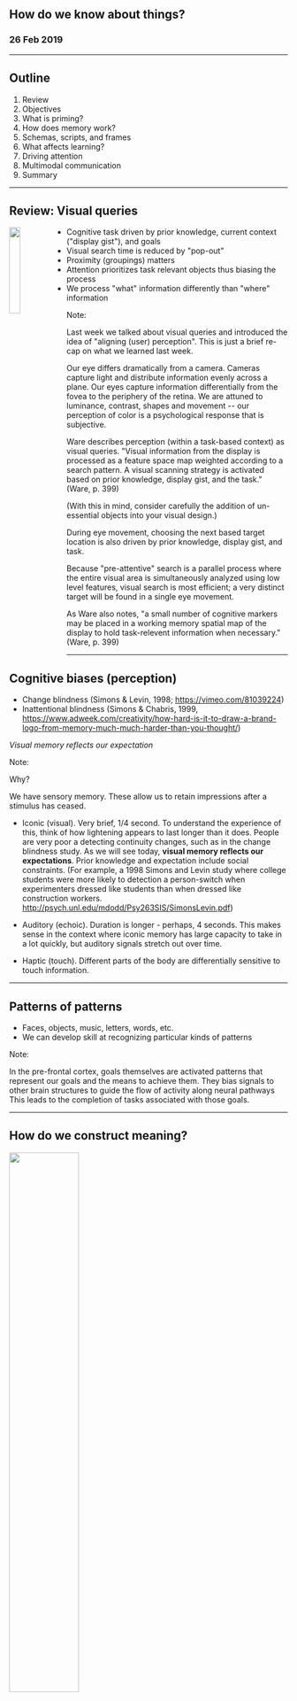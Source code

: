 
## How do we know about things?
### 26 Feb 2019


---

## Outline

1. Review
1. Objectives
1. What is priming?
1. How does memory work?
1. Schemas, scripts, and frames
1. What affects learning?
1. Driving attention
1. Multimodal communication
1. Summary

---

## Review: Visual queries

<img src="images/visual-query.png" align="left" height="20%" width="20%">

- Cognitive task driven by prior knowledge, current context ("display gist"), and goals
- Visual search time is reduced by "pop-out"
- Proximity (groupings) matters
- Attention prioritizes task relevant objects thus biasing the process
- We process "what" information differently than "where" information

Note:

Last week we talked about visual queries and introduced the idea of "aligning (user) perception". This is just a brief re-cap on what we learned last week.

Our eye differs dramatically from a camera. Cameras capture light and distribute information evenly across a plane. Our eyes capture information differentially from the fovea to the periphery of the retina. We are attuned to luminance, contrast, shapes and movement -- our perception of color is a psychological response that is subjective.

Ware describes perception (within a task-based context) as visual queries.  "Visual information from the display is processed as a feature space map weighted according to a search pattern. A visual scanning strategy is activated based on prior knowledge, display gist, and the task." (Ware, p. 399)

(With this in mind, consider carefully the addition of un-essential objects into your visual design.)

During eye movement, choosing the next based target location is also driven by prior knowledge, display gist, and task.

Because "pre-attentive" search is a parallel process where the entire visual area is simultaneously analyzed using low level features, visual search is most efficient; a very distinct target will be found in a single eye movement.

As Ware also notes, "a small number of cognitive markers may be placed in a working memory spatial map of the display to hold task-relevent information when necessary." (Ware, p. 399)

---

## Cognitive biases (perception)

- Change blindness (Simons & Levin, 1998; https://vimeo.com/81039224)
- Inattentional blindness (Simons & Chabris, 1999, https://www.adweek.com/creativity/how-hard-is-it-to-draw-a-brand-logo-from-memory-much-much-harder-than-you-thought/)

*Visual memory reflects our expectation*

Note:

Why?

We have sensory memory. These allow us to retain impressions after a stimulus has ceased.

- Iconic (visual).  Very brief, 1/4 second. To understand the experience of this, think of how lightening appears to last longer than it does. People are very poor a detecting continuity changes, such as in the change blindness study. As we will see today, **visual memory reflects our expectations**. Prior knowledge and expectation include social constraints. (For example, a 1998 Simons and Levin study where college students were more likely to detection a person-switch when experimenters dressed like students than when dressed like construction workers. http://psych.unl.edu/mdodd/Psy263SIS/SimonsLevin.pdf)

- Auditory (echoic). Duration is longer - perhaps, 4 seconds. This makes sense in the context where iconic memory has large capacity to take in a lot quickly, but auditory signals stretch out over time.

- Haptic (touch). Different parts of the body are differentially sensitive to touch information.

---

## Patterns of patterns

- Faces, objects, music, letters, words, etc.
- We can develop skill at recognizing particular kinds of patterns

Note:

In the pre-frontal cortex, goals themselves are activated patterns that represent our goals and the means to achieve them. They bias signals to other brain structures to guide the flow of activity along neural pathways This leads to the completion of tasks associated with those goals.

---

## How do we construct meaning?

<img src="images/dog.png" align="center" height="50%" width="50%">

Note:

Recall that fixations are about a fifth of a second and only one to three objects can be identified. You will likely remember little from such identifications.

If you want rapid identification, take care that all critically identifiable points are included.

Once you've identified an object, your memory fills in the gaps and brings with it additional concept level associations. In essence, you integrate information from your patterns in your memory.

---

### Power of visual thinking

1. The visual world is unknowable: we don't see the world like a camera.
2. Cognition is distributed - top-down and bottom-up processes have an effect on perception.
3. Graphics are designed to communicate. **Consider the visual task in design.**
4. The power of visual thinking is pattern matching - but patterns aren't limited to the visual - **perceptions are linked to actions and these are response patterns**.
6. V1 & V2 are universally the same, V4 is idiosyncratic based on experience.

Note:

You should not be surprised to learn that there is a link between perception and (motor) action. When we see a cup of coffee, for example, we prime motor patterns associated with drinking.

This link, however, is bi-directional.
Predictions based on intended actions can unconsciously influence and modify perception in visual search.

For example, pointing actions biases your perceptual system toward luminance targets while biases primes your perceptual system toward size targets.

Wykowska, A., Schubö, A., & Hommel, B. (2009). How you move is what you see: action planning biases selection in visual search. Journal of Experimental Psychology: Human Perception and Performance, 35(6), 1755.

---

## Objectives

1. Understand the role of attention in memory
1. Understand the basics of how memory, priming, and learning work
1. Understand the potential for cognitive bias in memory
1. Acquire a few basic techniques for "driving attention"

---

## How does memory work?


<img src="images/hm2.png" align="center" height="100%" width="100%">

Note:

This is Henry Molaison. His case study gave us deep insight into how memory works. Because of severe epilepsy, he had a portion of his brain removed (including the hippocampus).

---

# *Attention is roughly equivalent to working memory*

Note:

Attention is roughly equivalent to working memory. What matters is what you attend. Working memory is a temporary nexus where links are formed between activated patterns - both visual and non-visual.

You can only actually attend a few things at once.  But what are those things?

A well-known study from Miller (1956) described the magical number of seven, plus or minus two. But it turns out that it’s actually only about four, plus or minus one. We appear to remember more because we extend the functional size of our memory by chunking information: we group smaller units of information into chunks to extend the capacity of memory.

Because of limits to working memory, one of the main bottlenecks is visual thinking. Objects can be held in working memory from fixation to fixation. But retaining them reduces what can be picked up in a future fixation. Thus, working memory is highly volatile.

---

## Working memory

<img src="images/baddeley.png" align="center" height="60%" width="60%">

*"a temporary storage system under attentional control that underpins our capacity for complex thought"* (Baddeley, 2007, p.1)

Note:

This diagram from Baddeley 2007 represents a rough schematic how how we think memory is composed. It's an alternative to older hypotheses centered on "short-term" memory.

Working memory spans .1 seconds to a couple of seconds. It supports ongoing cognitive work. Working memory is where temporary connections are formed between visual and non-visual information. The most important non-visual links drive visual queries and are likely retained in working memory.

Memory is networked and activated by a small amount of information through visual system to visual working memory. We don't always notice small changes.

Visual working memory is better with pictures than words (picture superiority effect - pictures are more likely to be remembered than words). We don't know exactly know why...but this is very important to UI design and advertising.

Binding requires attentional processes.

- Stroop effect (the word color and the color of the text interfere, for example)

Baddeley's multi component model can be broken down into the phonological loop, visuo-spatial sketchpad, episodic buffer, and central executive.

Phonological loop:
- left hemisphere
- holding acoustic or speech-based sequences
- articulatory rehearsal mechanism (e.g. remember license plate)
- possibly, important for chunking (breaking up verbal information into coherent phrases). - modality effect (auditory)
- plays a role in the conversion from visual information to verbal
- memory effects: rhyming causes confusion, and word length has an effect on recall.

Visuospatio sketchpad - similar function for visual or spatially encoded items.
- right hemisphere
- separates "what" versus "where" mechanisms

Central executive - attentionally limited system that selects and manipulates patterns / objects in the subsystems.
- central to planning, problem solving
- necessary for shifting & switching attention (when plan not working)
- implicated in fluency - ability to quickly and efficiently search for and generate new info
- plays a role in inhibition - stop doing irrelevant actions
- functions to keep goals in mind
- self-monitoring - check on progress

Episodic buffer is a sub-system that:
- links long term memory
- integrates information from other sub-systems into a unified experience
- small area of storage capacity that does not depend on perceptual input.
- limit on "chunks of information" that can be bound together coherently
- Gives us the experience of current consciousness
- back up store to PSTM and VSSTM.

Design implications:
- One implication for design (as Johnson notes), is that we need feedback to understand the state of a system or to remember where we were just seconds ago.
- Another point that he makes is that when a webpage contains a call to action, you should limit this to only one.

An important subtlety is that when a person tries to carry out two tasks simultaneously using the same perceptual channel, performance is less efficient than when performing the tasks individually. We'll look at multimodal communication a bit later in this segment.

---

## Picture superiority effect

*Pictures have advantages over words with regards to coding and retrieval of stored memory*

Note:

Paivio dual-coding theory hypothesizes that we use both visual and verbal information to code, represent, and retrieve information. But *associations that can be stored as both images and words* may be more easily stored and retrieved. This hypothesis is compatible with Baddeley's model, but is difficult to prove and there are alternative hypotheses.

Thus, mental images aid in learning -- but they will also be useful in persuasion, as we will see later.

---

## Chunking

<img src="images/chunking.png" align="center" height="50%" width="50%">

Note:

Chunking is as process by which individual pieces are bound together and stored as a coherent group.

Information architecture depends strongly on the notion of chunking. The idea is that we create cognitive representations chunks (e.g., lists) that are more easily remembered than as individual items themselves.

Sensitivities:

- 2-6 chunks (Miller's study and follow-ups). Phone numbers and date conventions are an example.
- modality effect - channel and perceptual properties have an effect
- recall effect (when you retrieve)
- distraction effect
- language and culture effect
- familiarity effect

---

## What HM taught us

<iframe width="560" height="315" src="https://www.youtube.com/embed/Vwigmktix2Y" frameborder="0" allowfullscreen></iframe>

<a target="_blank" href="https://www.youtube.com/watch?v=Y0Od5DrdPA4">H.M.</a>

Note:

95% of what we consciously perceive is already in our heads as long-term memory. It is also our identity. It is reconstructed - not a video camera.

Midbrain (hippocampus) key to formation of long term memories.

Success yields strengthening of pathways supporting a neural activation sequence.

---

## What is priming?

*Exposure to a stimulus (images or pathways) experienced influences the subsequent response to another stimulus; processing is faster the next time around for a period of time (day or two).*

<img src="images/priming.png" align="center" height="30%" width="30%">

Note:

Priming works across all senses and modalities: verbal & visual. It is often dependent on the physical conditions under which encoding occurred: context matters.

Priming works best when in the same modality.

Priming affects semantic networks: for example, dog primes cat in an associate task. Dog primes wolf in a semantic task.

Affects:
- identification
- perceptions & judgements
- subsequent behavior
- goals and motivations

kindness priming - positive mood state increases helpfulness. Manipulate attentional focus toward oneself or toward another to whom a positive mood had been indiced. Carlson, Charlin, & Miller 1989


---

## How are memories formed?

<img src="images/memory.jpg" align="center" height="70%" width="70%">


<a target="_blank" href="http://journal.frontiersin.org/article/10.3389/fnbeh.2013.00107/full">Yassa & Reagh, 2013</a>

Note:

Memory consolidation debate.

Hippocampus required for retrieval of memories, but for how long?

As memories get older, they are decontextualized due to competition among partially overlapping traces and become more semantic and reliant on neocortical storage.

Ware says 95% of what we consciously perceive is already in our heads in memory. Meaning is activated by small amounts of information that are processed visually to working memory.

Explicit learning - visual patterns and associations must be the focus of attention to make it into visual working memory. Then an association with this information must be made between visual and verbal information. Then memory consolidation must be made. Hippocampus. LTM results in strengthening of neural connections, increasing the likelihood that a particular neural chain will re-activate.

- Emotion plays a role (we'll talk about this later)
- Familiar paths affect learning

---

## Memory sub-systems

<img src="images/memory-subsystems.jpg" align="center" height="70%" width="70%">

Note:

Memory and learning are two sides of the same coin. But there are different sub-systems at play and these are useful to understand.

### Nondeclarative memory

- Implicit - whatever is retained during daily life. Very little explicitly recalled. 50% in 20 mins.

Memory that does not require consciousness and can operate without awareness. For example, people who unconsciously develop new speech patterns when they move to a new region.

- Classical conditioning. Sometimes called **Pavlovian conditioning** or stimulus-response. In this kind of learning, an organism learned that certain stimuli are reliable predictors of the imminent onset of other important stimuli (Pavlov, 1923; Radvansky 2017 p. 178). Pavlov stumbled across then while studying digestion (for which he received a Nobel prize). While he was studying the  initial phases of digestion (salivation), he found that dogs sometimes salivated when they weren’t fed. So he tested this theory. The dogs learned that a bell preceded meat, and so began to salivate when the bell rang, but before being fed.

- Associative learning. Another kind of learning is a stimulus-stimulus learning where two stimuli occur in close proximity driving a cause-effect relationship.

When learning, an important thing to understand is what happens during forgetting, when there is no re-inforcement by association.

- **Spontaneous recovery** can occur when extinction of the association has occurred and there is a long delay. The previous pattern will re-emerge, though not as strongly.
- There is also a **savings effect** where less time is required to learn than the first time; the association is not entirely gone.

- Procedural memory

Motor memory needs to go through a process of consolidation to become more permanent and enduring. If there is declarative knowledge acquired prior to learning a motor skill, it may delay consolidation making it more likely to be forgotten.

**Negative transfer** occurs when someone has learned a skill and then learned a new, closely related one. For example, going from a standard-shift car to automatic. There is overlap between old and new information. Those older traces are so storing, they are activated when trying to learn something new and this blocks acquisition of new information.

You can test implicit memory indirectly via priming. Priming occurs when people can more quickly and accurately retrieve information because of prior exposure. **Repetition priming** involves a decrease in neural activity in some areas, such as the visual cortex.

Previously processed images prime the usual pathways so that they are processed faster in the future. And more canonical or typical objects in typical views recognized more quickly. There is biased competition between priming and top-down information.

Such images are  sensitive to the level of representation. For example, reading a list of words will elicit faster responses to recognition of those words out-of-context such as within a paragraph. But if a paragraph had been read earlier, it may be read faster later, though not the individual words in a word list out-of-context.

- Explicit (semantic or episodic) memory. Expressly memorized. Visual patterns and associations must be the focus of attention to make it into visual working memory. Also connections must be made between visual and verbal. 24-hour consolidation.

While I won’t spend any time on episodic memory (memory of events), both semantic memory and episodic memory are a kind of declarative memory that contrasts with procedural and implicit memory above. Semantic memory builds upon non-declarative memory such as native language competency, which is acquired very young. Semantic memories are generalized and "encyclopedic" - they are not tied to time or place. They are also highly inter-related and decay over time. To learn declarative information, you need to be consciously aware during learning.

Semantic memory is structured based on shared aspects of meaning. For example, when you think of a dog, you may consider that it’s a sort of animal and has four legs and a tail. When you think of a tail, you consider that some breeds are known for docked tails. Concepts are activated via spreading. Spreading activation may also affected by emotion — an example cited is that people respond after to happy words when in a happy mood and after to sad words in a sad move (Olafson & Ferraro 2001) [Note: check to see if this study has been replicated successfully!]

Unlike repetition priming, **semantic priming** occurs at the unit of a "concept" and brings with it related concepts. Such priming helps people detect inconsistencies in conversation. If some unexpected word is spoken, your brain starts to work harder to figure out what is going on. And this happens in a very regular way about 400ms after the inconsistency.

---

# Learning is the acquisition and containment of information

Note:

This contrasts with memory which is the ability to contain and make use of information.

---

## A few learning biases

- Primacy effect
- Recency effect
- Suffix effect

Note:

Time has a large impact on learning and retrieval of information. We tend to remember information at the beginning and end of a set.

- Primacy effect is accounted for by virtue of opportunity for more rehearsal and better consolidation into long term memory. This gets larger, the more rehearsal time given.

- Recency effect accounts for the observation that the more recent something is rehearsed, the more likely it is to be remembered later. They are also not displaced by later information.

- Suffix effect. If you are given a list of words to remember and the experimenter than prompts you to recall the sequence by indicating "go", that word will present interference that is not experienced had nothing been said as a prompt. This effect is influenced by location in space, voice (different person), and other perceptual qualities.

---

## Skills acquisition

<img src="images/skill-acquisition.png" align="center" height="40%" width="40%">

Note:

Three stages of **skills acquisition**:
- Cognitive stage. Deliberative effort with high cognitive effort. Conscious assessment comparing current state with desired state.

- Associative stage.  Memories are becoming directly associated with different aspects of the skill. Still requires direct retrieval of information and conscious effort, but with more ease.

- Autonomous stage. Skills more more preceduralized and largely unconscious. Moved from being dominated by declarative knowledge to procedural knowledge.

---

## Schemas and frames in learning

*Background knowledge*
<iframe width="560" height="315" src="https://www.youtube.com/embed/o4HHCgFmkcI" frameborder="0" allowfullscreen></iframe>

Note:

Frames - objects within a frame bias your perception. For example,
- Camera angle / view (visual attention)
- Situations & activities
- Schemas simplify & distort to bring relevant information into focus

- Memory is networked and activated by a small amount of information through visual system to visual working memory. We don't always notice small changes.

Because we experience situations as they unfold, we are quick to organize information into schemas that help us to recognize situations and quickly react to commonly encountered situations. This sort of semantic memory is known as a schema. It’s like a blueprint that help to abstract a situation and then also interpret or re-construct information.

When you have a schema, you are able to quickly assess what is important. For example, think about a “making toast" schema. You will quickly pick out the important aspects, based on what you have in your kitchen and what is needed to accomplish the task.

Abstractions allow you to compress information into smaller bits that can be unpacked.

Similarly, interpretation of abstracts allows you to fill in gaps for missing information.  This is also where problems happen. While we can integrate bits and pieces of information belonging to schema from small fragments (just like we do with perception), the inferences we make may be wrong. And yet these inferences may be remembered as "true".

Schemas that are conventionalized as **scripts** are temporally ordered and structured to capture the regularity of a common sequence of events. Most actual knowledge about what to do is inferred. The use of scripts influences how information is retrieved and used.

---

## Visual narrative

<img src="images/visual-narrative.png" align="center" height="60%" width="60%">

Note:

A visual narrative is a story told through visual media. It takes advantage of schemas and scripts and how our brains use them to process information.

The value is that it can be used to capture and control what the audience is attending from moment-to-moment. You want to "frame information so that object attention is inescapable." (Ware, p. 139)

---

## What affects learning?

<iframe width="560" height="315" src="https://www.youtube.com/embed/zqdfFdUvwS4" frameborder="0" allowfullscreen></iframe>

*optional: watch later*

Note:

We won't watch this video in class, but it's pretty cool! There are lots of practical ideas about how to improve brain function and learning.

- Exercise
- Evolution
- Brain wiring - environment, age effects
- "Don't be boring" - meaning ("gist") before data. Short attention (10 minute mark)
- More elaborate encoding (more connections) and initial encoding is important for retrieval.
- LTM requires repetition. Incorporate new information gradually and regularly
- Sleep
- Don't stress (cortisol damages to include hippocampus)
- Stimulate your senses (multimodally)
- Vision the most dominant sense taking up more than half of the brain's resources (pictorial superiority effect)
- Gender - retrieval effects
- Humans are natural explorers and active learners

---

## Framing effects and memory

<img src="images/traffic-accident.jpg" align="center" height="60%" width="60%">

Note:

This week, I'm introducing to you a new cognitive bias that relates to memory.

Framing is presentation from a specific perspective. Framing can affect memory.

From Aldert Vrij’s Detecting Lies and Deceipt:

“Participants saw a film of a traffic accident and then answered questions about the event, including the question ‘About how fast were the cars going when they contacted each other?’ Other participants received the same information, except that the verb ‘contacted’ was replaced by either hit, bumped, collided, or smashed. Even though all of the participants saw the same film, the wording of the questions affected their answers. The speed estimates (in miles per hour) were 31, 34, 38, 39, and 41, respectively.

One week later, the participants were asked whether they had seen broken glass at the accident site. Although the correct answer was ‘no,’ 32% of the participants who were given the ‘smashed’ condition said that they had. Hence the wording of the question can influence their memory of the incident."

---

## Driving attention

<img src="images/banana-kiwi.jpeg" align="center" height="60%" width="60%">

Note:

Image gists are processed quickly. One way to command attention is to trigger unexpected relations.

For example, because most ads may incur only a a single fixation, advertisers spend effort on trying to keep your attention.

Concepts that are more highly connected are retrieved faster, the more connections the more easily retrieved. Conversely, inhibition can be used to narrow parts of semantic memory. Later in this class, we’ll see that ads that are highly specific may be less effective for this reason.

---

## Sustaining attention: Seeking & novelty

<a target="_blank" href="http://www.slate.com/articles/health_and_science/science/2009/08/seeking.html">SEEKING</a> is an emotional state. (Jaak Panksepp, affective neuroscience)

Note:

> "It is the mammalian motivational engine that each day gets us out of the bed, or den, or hole to venture forth into the world. It's why, as animal scientist Temple Grandin writes in Animals Make Us Human, experiments show that animals in captivity would prefer to have to search for their food than to have it delivered to them.

> For humans, this desire to search is not just about fulfilling our physical needs. Panksepp says that humans can get just as excited about abstract rewards as tangible ones. He says that when we get thrilled about the world of ideas, about making intellectual connections, about divining meaning, it is the seeking circuits that are firing."

(Pankseep identifies 7:  PLAY, PANIC/GRIEF, FEAR, RAGE, SEEKING, LUST and CARE)

"The juice that fuels the seeking system is the neurotransmitter dopamine. The dopamine circuits "promote states of eagerness and directed purpose," Panksepp writes. It's a state humans love to be in. So good does it feel that we seek out activities, or substances, that keep this system aroused—cocaine and amphetamines, drugs of stimulation, are particularly effective at stirring it."

---

## Sustaining attention: Cognitive threads

1. Establish a problem
2. Elaborate a problem
3. Resolve a problem

<img src="images/story.jpg" align="center" height="70%" width="70%">


*Cognitive thread - the sequence of concepts in visual and verbal working memory, together with the links between them.*

Note:

- Presentations are more effective as a narrative
- Headlines & titles draw audience when asked as a question for which the answer is not known
- Audiences seek cognitive resolution - another motivation for sustained attention
- Artists and advertisers try to hold viewer attention through novelty: i.e., puzzles, non-canonical views, surrealist art, etc.

---

# Priming and memory effects toward preference

Note:

Remember for the capstone we're focused on persuasive design. That is moving users toward making better choices.

---

## *Preferences* can be induced by an **exposure effect** (repitition priming)

<img src="images/mcdonalds.png" align="center" height="50%" width="50%">

Note:

When someone has been exposed to something previously, they experience a mild positive association. The strength of this effect can grown with exposures. It’s also merely likely to occur with exposures across multiple contexts.

Note, this is an example of repetition priming as mentioned earlier.

---

## Visual saliency as a bias for preference

<img src="images/relative-saliency.png" align="center" height="70%" width="70%">


Note:

Visual attention is affected by saliency -- which in turn has an affect on choices.

This means there is the potential for bias.

Milosavljevic et al. conducted an experiment designed to measure the size of "visual saliency bias" and how it changes with decision speed and cognitive load.

The study involved a food choice experiment.

Study participants were directed not to eat for three hours. They also provided their subjective ratings for food choices among snacks. They were then provided a series of choices under variable conditions using an eye tracker.

Results showed that when there was little time, visual saliency influenced choices more than preferences. This bias also increases with cognitive load. Not surprisingly, the effect is stronger when individuals do not have strong preferences among options.

---

## Top-down processes affect preference

<img src="images/top-down-preference.png" align="center" height="70%" width="70%">

Note:

In this study, framing affects preferences. We'll continue to talk about framing in the coming weeks.

---

## Effects of memory on preference

<img src="images/coke-pepsi.png" align="center" height="70%" width="70%">

Note:

In this study by Mclure et al. (2004), subjects in a behavioral taste test were studied using functional magnetic resonance imaging (fMRI) in both anonymous and image (brand) cued conditions. Subjects presented a consistent neural response in the ventromedial PFC consistent with subjective preference. But those cued with the coke brand had dramatic responses in the hippocampus and DLPFC.

Neuron, Vol. 44, 379-387, October 14, 2004, Neural Correlates of Behavioral Preference for Culturally Familiar Drinks
Samuel M. McClure,1,2 Jian Li,1 Damon Tomlin, Kim S. Cypert, Latane ́ M. Montague,
and P. Read Montague*

---

## More on neural studies

<iframe width="560" height="315" src="https://www.youtube.com/embed/o_8wAoh93jw" frameborder="0" allow="autoplay; encrypted-media" allowfullscreen></iframe>

Note:

New methods for advertising and marketing. Is there a role for these tools in design?

---

## Predict attention

<img src="images/visual-saliency-complexity.jpg" align="center" height="100%" width="100%">

Note:

https://www.neuronsinc.com/neurovision-app

This is a downloadable pay per image tool that predicts saliency and complexity from an image based purely on visual features.

---

## Design for communication is multimodal


<img src="images/diagram-narrative.png" align="center" height="60%" width="60%">

*Diagram narrative*

What makes this a narrative? Change over time


Note:

- Diagrams are both visual and linguistic

- Graphical symbols are used for conventional understanding and are embedded in our culture. Trigger associations. Emotional valence used to to garner interest, as well.

- Visual symbols pass through visual pattern finding machinery and then processed in neural sub-systems associated with verbal processing (Broca, Wernicke's area). But socially designed. Shared knowledge.

- Language, gesture and graphical components can be used to "point". Gaze, orientation, motion. Deixis is the link between words and images.

- This diagram exploits both narrative and information-gathering exploration.

Animated graphics no better than static for instruction. Why? To fast, too complex, disappear, hard to perceive as discrete steps.

---

## Deixis ("pointing")

<img src="images/call-for-action.jpg" align="center" height="100%" width="100%">

Note:

We mix graphical and linguistic information; a call-to-action involves an action-sequence (button press). Using the metaphor of a button, we drive attention toward the action we want the user to take and we make it easy for them to visualize invocation of a kinetic act.

Don't use more than one call-to-action.

---

## Maps and memory

<img src="images/route.png" align="center" height="100%" width="100%">


Note:

The schematic representation of a route in the diagram to the right is particularly effective by capturing elements that are particularly salient, while eliminating cluttering detail:

- generalize turn angle to ~90
- curves in roads
- diminish long straight distances
- enlarge short tricky turns
- use of landmarks

---

## Compositionality of graphics

<img src="images/compositionality-graphics.jpg" align="center" height="50%" width="50%">


<a target="_blank" href="http://www.thevisuallinguist.com">http://www.thevisuallinguist.com</a>

Note:

Some communicative graphics can take on properties that are more linguistic in nature, such as compositionality.

---

## Graphics augment cognition
(Barbara Tversky, http://www-psych.stanford.edu/~bt/diagrams/index.html)

- Long term memory
- Record information
- Convey information
- Reinforce other channels
- Promote inferences
- Enable new ideas - ambiguity may be useful
- Facilitate collaboration - externalize common ground, gestures on diagrams

Note:

---

## Recurrent themes

- We are pattern detectors
- Perception is biased
- Vision is king
- We are prediction machines
- We are driven to follow narrative threads through schemas and inference
- Attention in limited

Note:

We are pattern detectors and are perception is biased. One additional feature is important to call out: we are also prediction machines. We’re constantly making predictions about the state of the world. Ware notes that, because we see the world in small jumps from fixation to fixation, we have expectations about how things are connected. So if we see a motion trajectory of an object, we expect to see it continue. These inferences are essential for us to see and perceive the world. These same inferences drive our understanding of temporal patterns and narrative patterns. We are driven to follow narrative threads.


---

## References

- Baddeley, A. (2007). Working memory, thought, and action (Vol. 45). OUP Oxford.

- Donald, M. (1991). Origins of the Modern Mind: Three Stages in the Evolution of Culture and Cognition. Harvard University Press.

- Lakoff, G., & M. Johnson. (1999). Philosophy in the Flesh: The Embodied Mind and its Challenge to Western Thought, New York: Basic Books.

---

## References (cont.)

- Johnson, J. (2013). Designing with the mind in mind: simple guide to understanding user interface design guidelines. Elsevier.

- Miller, J. (1956). The magical number seven, plus or minus two: Some limits on our capacity for processing information. Psychological Review, 63: 81-97.

- Suchman, Lucy (1987). Plans and Situated Actions: The Problem of Human-machine Communication. Cambridge: Cambridge University Press.

- Tversky, B. - http://www-psych.stanford.edu/~bt/diagrams/index.html

---

## References (cont.)

- Yassa, M. & Z. Reagh. (2013). Competitive trace thery: a role for the hippocampus in contextual interference during retrieval. Retrieved from:
<a target="_blank" href="http://journal.frontiersin.org/article/10.3389/fnbeh.2013.00107/full">http://journal.frontiersin.org/article/10.3389/fnbeh.2013.00107/full</a>

- Yoffe, E. (2009). How the brain hard-wires us to love google, Twitter, and texting. And why that's dangerous. Slate Magazine. Retrieved from: http://www.slate.com/articles/health_and_science/science/2009/08/seeking.html

- Ware, C. (2000). Information Visualization: Perception for Design.

- Ware, C. (2010). Visual Thinking for Design. Morgan Kaufmann.
